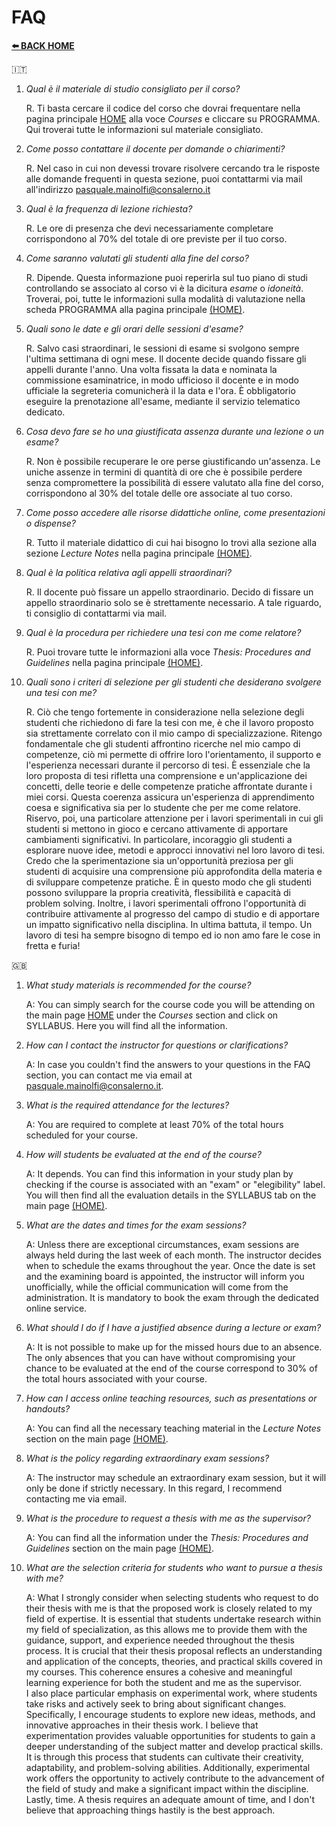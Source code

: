 # **FAQ**  

[**⬅️ BACK HOME**](/HOME.md)  

🇮🇹  

1. *Qual è il materiale di studio consigliato per il corso?*

    R. Ti basta cercare il codice del corso che dovrai frequentare nella pagina principale [HOME](/HOME.md) alla voce *Courses* e cliccare su PROGRAMMA. Qui troverai tutte le informazioni sul materiale consigliato.

2. *Come posso contattare il docente per domande o chiarimenti?*

    R. Nel caso in cui non devessi trovare risolvere cercando tra le risposte alle domande frequenti in questa sezione, puoi contattarmi via mail all'indirizzo <pasquale.mainolfi@consalerno.it>

3. *Qual è la frequenza di lezione richiesta?*

    R. Le ore di presenza che devi necessariamente completare corrispondono al 70% del totale di ore previste per il tuo corso.

4. *Come saranno valutati gli studenti alla fine del corso?*

    R. Dipende. Questa informazione puoi reperirla sul tuo piano di studi controllando se associato al corso vi è la dicitura *esame* o *idoneità*. Troverai, poi, tutte le informazioni sulla modalità di valutazione nella scheda PROGRAMMA alla pagina principale [(HOME)](/HOME.md).

5. *Quali sono le date e gli orari delle sessioni d'esame?*

    R. Salvo casi straordinari, le sessioni di esame si svolgono sempre l'ultima settimana di ogni mese. Il docente decide quando fissare gli appelli durante l'anno. Una volta fissata la data e nominata la commissione esaminatrice, in modo ufficioso il docente e in modo ufficiale la segreteria comunicherà il la data e l'ora. È obbligatorio eseguire la prenotazione all'esame, mediante il servizio telematico dedicato.

6. *Cosa devo fare se ho una giustificata assenza durante una lezione o un esame?*

    R. Non è possibile recuperare le ore perse giustificando un'assenza. Le uniche assenze in termini di quantità di ore che è possibile perdere senza compromettere la possibilità di essere valutato alla fine del corso, corrispondono al 30% del totale delle ore associate al tuo corso.

7. *Come posso accedere alle risorse didattiche online, come presentazioni o dispense?*

    R. Tutto il materiale didattico di cui hai bisogno lo trovi alla sezione alla sezione *Lecture Notes* nella pagina principale [(HOME)](/HOME.md).

8. *Qual è la politica relativa agli appelli straordinari?*

    R. Il docente può fissare un appello straordinario. Decido di fissare un appello straordinario solo se è strettamente necessario. A tale riguardo, ti consiglio di contattarmi via mail.

9. *Qual è la procedura per richiedere una tesi con me come relatore?*

    R. Puoi trovare tutte le informazioni alla voce *Thesis: Procedures and Guidelines* nella pagina principale [(HOME)](/HOME.md).

10. *Quali sono i criteri di selezione per gli studenti che desiderano svolgere una tesi con me?*

    R. Ciò che tengo fortemente in considerazione nella selezione degli studenti che richiedono di fare la tesi con me, è che il lavoro proposto sia strettamente correlato con il mio campo di specializzazione. Ritengo fondamentale che gli studenti affrontino ricerche nel mio campo di competenze, ciò mi permette di offrire loro l'orientamento, il supporto e l'esperienza necessari durante il percorso di tesi. È essenziale che la loro proposta di tesi rifletta una comprensione e un'applicazione dei concetti, delle teorie e delle competenze pratiche affrontate durante i miei corsi. Questa coerenza assicura un'esperienza di apprendimento coesa e significativa sia per lo studente che per me come relatore. Riservo, poi, una particolare attenzione per i lavori sperimentali in cui gli studenti si mettono in gioco e cercano attivamente di apportare cambiamenti significativi. In particolare, incoraggio gli studenti a esplorare nuove idee, metodi e approcci innovativi nel loro lavoro di tesi. Credo che la sperimentazione sia un'opportunità preziosa per gli studenti di acquisire una comprensione più approfondita della materia e di sviluppare competenze pratiche. È in questo modo che gli studenti possono sviluppare la propria creatività, flessibilità e capacità di problem solving. Inoltre, i lavori sperimentali offrono l'opportunità di contribuire attivamente al progresso del campo di studio e di apportare un impatto significativo nella disciplina. In ultima battuta, il tempo. Un lavoro di tesi ha sempre bisogno di tempo ed io non amo fare le cose in fretta e furia!

🇬🇧

1. *What study materials is recommended for the course?*

   A: You can simply search for the course code you will be attending on the main page [HOME](/HOME.md) under the *Courses* section and click on SYLLABUS. Here you will find all the information.

2. *How can I contact the instructor for questions or clarifications?*

   A: In case you couldn't find the answers to your questions in the FAQ section, you can contact me via email at <pasquale.mainolfi@consalerno.it>.

3. *What is the required attendance for the lectures?*

   A: You are required to complete at least 70% of the total hours scheduled for your course.

4. *How will students be evaluated at the end of the course?*

   A: It depends. You can find this information in your study plan by checking if the course is associated with an "exam" or "elegibility" label. You will then find all the evaluation details in the SYLLABUS tab on the main page [(HOME)](/HOME.md).

5. *What are the dates and times for the exam sessions?*

   A: Unless there are exceptional circumstances, exam sessions are always held during the last week of each month. The instructor decides when to schedule the exams throughout the year. Once the date is set and the examining board is appointed, the instructor will inform you unofficially, while the official communication will come from the administration. It is mandatory to book the exam through the dedicated online service.

6. *What should I do if I have a justified absence during a lecture or exam?*

   A: It is not possible to make up for the missed hours due to an absence. The only absences that you can have without compromising your chance to be evaluated at the end of the course correspond to 30% of the total hours associated with your course.

7. *How can I access online teaching resources, such as presentations or handouts?*

   A: You can find all the necessary teaching material in the *Lecture Notes* section on the main page [(HOME)](/HOME.md).

8. *What is the policy regarding extraordinary exam sessions?*

   A: The instructor may schedule an extraordinary exam session, but it will only be done if strictly necessary. In this regard, I recommend contacting me via email.

9. *What is the procedure to request a thesis with me as the supervisor?*

   A: You can find all the information under the *Thesis: Procedures and Guidelines* section on the main page [(HOME)](/HOME.md).

10. *What are the selection criteria for students who want to pursue a thesis with me?*

    A: What I strongly consider when selecting students who request to do their thesis with me is that the proposed work is closely related to my field of expertise. It is essential that students undertake research within my field of specialization, as this allows me to provide them with the guidance, support, and experience needed throughout the thesis process. It is crucial that their thesis proposal reflects an understanding and application of the concepts, theories, and practical skills covered in my courses. This coherence ensures a cohesive and meaningful learning experience for both the student and me as the supervisor.  
    I also place particular emphasis on experimental work, where students take risks and actively seek to bring about significant changes. Specifically, I encourage students to explore new ideas, methods, and innovative approaches in their thesis work. I believe that experimentation provides valuable opportunities for students to gain a deeper understanding of the subject matter and develop practical skills. It is through this process that students can cultivate their creativity, adaptability, and problem-solving abilities. Additionally, experimental work offers the opportunity to actively contribute to the advancement of the field of study and make a significant impact within the discipline.  
    Lastly, time. A thesis requires an adequate amount of time, and I don't believe that approaching things hastily is the best approach.
